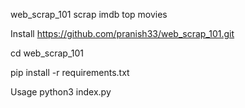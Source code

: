 web_scrap_101
scrap imdb top movies

Install
https://github.com/pranish33/web_scrap_101.git

cd web_scrap_101

pip install -r requirements.txt

Usage
python3 index.py
